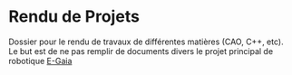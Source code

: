 # Rendu de Projets

Dossier pour le rendu de travaux de différentes matières (CAO, C++, etc).  
Le but est de ne pas remplir de documents divers le projet principal de robotique [E-Gaia](https://github.com/jaimealbapastor/autonomous-gardener)
